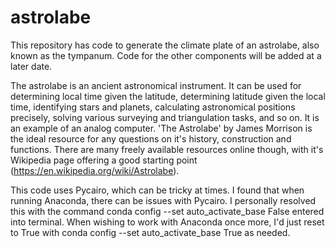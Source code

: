 # astrolabe
This repository has code to generate the climate plate of an astrolabe, also known as the tympanum. Code for the other components will be added at a later date.

The astrolabe is an ancient astronomical instrument. It can be used for determining local time given the latitude, determining latitude given the local time, identifying stars and planets, calculating astronomical positions precisely, solving various surveying and triangulation tasks, and so on. It is an example of an analog computer. 'The Astrolabe' by James Morrison is the ideal resource for any questions on it's history, construction and functions. There are many freely available resources online though, with it's Wikipedia page offering a good starting point (https://en.wikipedia.org/wiki/Astrolabe).

This code uses Pycairo, which can be tricky at times. I found that when running Anaconda, there can be issues with Pycairo. I personally resolved this with the command
  conda config --set auto_activate_base False
entered into terminal. When wishing to work with Anaconda once more, I'd just reset to True with
  conda config --set auto_activate_base True
as needed.

